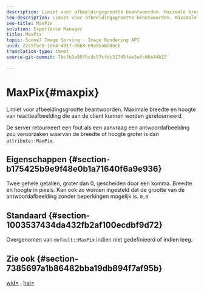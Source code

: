```yaml
---
description: Limiet voor afbeeldingsgrootte beantwoorden. Maximale breedte en hoogte van reactieafbeelding die aan de client kunnen worden geretourneerd.
seo-description: Limiet voor afbeeldingsgrootte beantwoorden. Maximale breedte en hoogte van reactieafbeelding die aan de client kunnen worden geretourneerd.
seo-title: MaxPix
solution: Experience Manager
title: MaxPix
topic: Scene7 Image Serving - Image Rendering API
uuid: 22c5fac8-1e64-4917-8bb8-69a95ab549cb
translation-type: tm+mt
source-git-commit: 7bc7b3a86fbcdc57cfdc31745fae3afc06e44b15

---
```



# MaxPix{#maxpix}

Limiet voor afbeeldingsgrootte beantwoorden. Maximale breedte en hoogte van reactieafbeelding die aan de client kunnen worden geretourneerd.

De server retourneert een fout als een aanvraag een antwoordafbeelding zou veroorzaken waarvan de breedte of hoogte groter is dan `attribute::MaxPix`.

## Eigenschappen {#section-b175425b9e9f48e0b1a71640f6a9e936}

Twee gehele getallen, groter dan 0, gescheiden door een komma. Breedte en hoogte in pixels. Kan ook zo worden ingesteld dat de grootte van de antwoordafbeelding zonder beperkingen mogelijk is. `0,0`

## Standaard {#section-1003537434da432fb2af100ecdbf9d72}

Overgenomen van `default::MaxPix` indien niet gedefinieerd of indien leeg.

## Zie ook {#section-7385697a1b86482bba19db894f7af95b}

[wid=](../../../../../is-api/http-ref/image-serving-api-ref/c-http-protocol-reference/c-command-reference/r-is-http-wid.md#reference-bfeadcb67bf4485f851eb21345527e47) , [hei=](../../../../../is-api/http-ref/image-serving-api-ref/c-http-protocol-reference/c-command-reference/r-is-http-hei.md#reference-6d6f556ccc0e4b98a815e8a5c1944a96)
